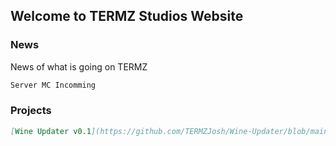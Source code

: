
## Welcome to TERMZ Studios Website
### News

News of what is going on TERMZ

```markdown
Server MC Incomming
```

### Projects
```markdown
[Wine Updater v0.1](https://github.com/TERMZJosh/Wine-Updater/blob/main/README.md)
```
